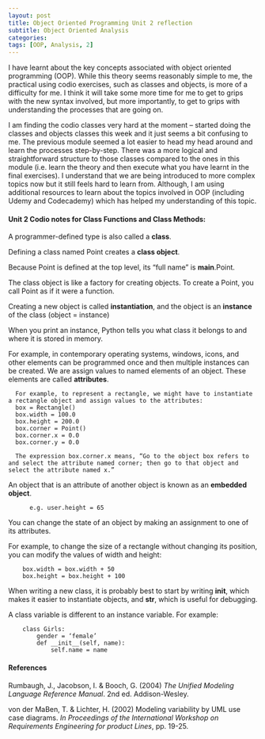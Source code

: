 ```yaml
---
layout: post
title: Object Oriented Programming Unit 2 reflection
subtitle: Object Oriented Analysis
categories: 
tags: [OOP, Analysis, 2]
---
```


I have learnt about the key concepts associated with object oriented programming (OOP). While this theory seems reasonably simple to me, the practical using codio exercises, such as classes and objects, is more of a difficulty for me. I think it will take some more time for me to get to grips with the new syntax involved, but more importantly, to get to grips with understanding the processes that are going on. 

I am finding the codio classes very hard at the moment – started doing the classes and objects classes this week and it just seems a bit confusing to me. The previous module seemed a lot easier to head my head around and learn the processes step-by-step. There was a more logical and straightforward structure to those classes compared to the ones in this module (i.e. learn the theory and then execute what you have learnt in the final exercises). I understand that we are being introduced to more complex topics now but it still feels hard to learn from. Although, I am using additional resources to learn about the topics involved in OOP (including Udemy and Codecademy) which has helped my understanding of this topic.

#### Unit 2 Codio notes for Class Functions and Class Methods:
A programmer-defined type is also called a **class**.

Defining a class named Point creates a **class object**.

Because Point is defined at the top level, its “full name” is **__main__**.Point.

The class object is like a factory for creating objects. To create a Point, you call Point as if it were a function.

Creating a new object is called **instantiation**, and the object is an **instance** of the class (object = instance)

When you print an instance, Python tells you what class it belongs to and where it is stored in memory.

For example, in contemporary operating systems, windows, icons, and other elements can be programmed once and then multiple instances can be created.
We are assign values to named elements of an object. These elements are called **attributes**.

      For example, to represent a rectangle, we might have to instantiate a rectangle object and assign values to the attributes:
      box = Rectangle()
      box.width = 100.0
      box.height = 200.0
      box.corner = Point()
      box.corner.x = 0.0
      box.corner.y = 0.0

      The expression box.corner.x means, “Go to the object box refers to and select the attribute named corner; then go to that object and select the attribute named x.”

An object that is an attribute of another object is known as an **embedded object**.
        
          e.g. user.height = 65

You can change the state of an object by making an assignment to one of its attributes. 

For example, to change the size of a rectangle without changing its position, you can modify the values of width and height:
  
        box.width = box.width + 50
        box.height = box.height + 100

When writing a new class, it is probably best to start by writing **__init__**, which makes it easier to instantiate objects, and **__str__**, which is useful for debugging.

A class variable is different to an instance variable. 
For example:
      
        class Girls:                                                            
	        gender = ‘female’ 
	        def __init__(self, name):        
		        self.name = name


#### References
Rumbaugh, J., Jacobson, I. & Booch, G. (2004) *The Unified Modeling Language Reference Manual*. 2nd ed. Addison-Wesley.

von der MaBen, T. & Lichter, H. (2002) Modeling variability by UML use case diagrams. *In Proceedings of the International Workshop on Requirements Engineering for product Lines*, pp. 19-25.
